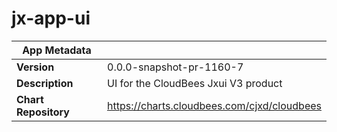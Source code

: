 # jx-app-ui

|App Metadata||
|---|---|
| **Version** | 0.0.0-snapshot-pr-1160-7 |
| **Description** | UI for the CloudBees Jxui V3 product |
| **Chart Repository** | https://charts.cloudbees.com/cjxd/cloudbees |
